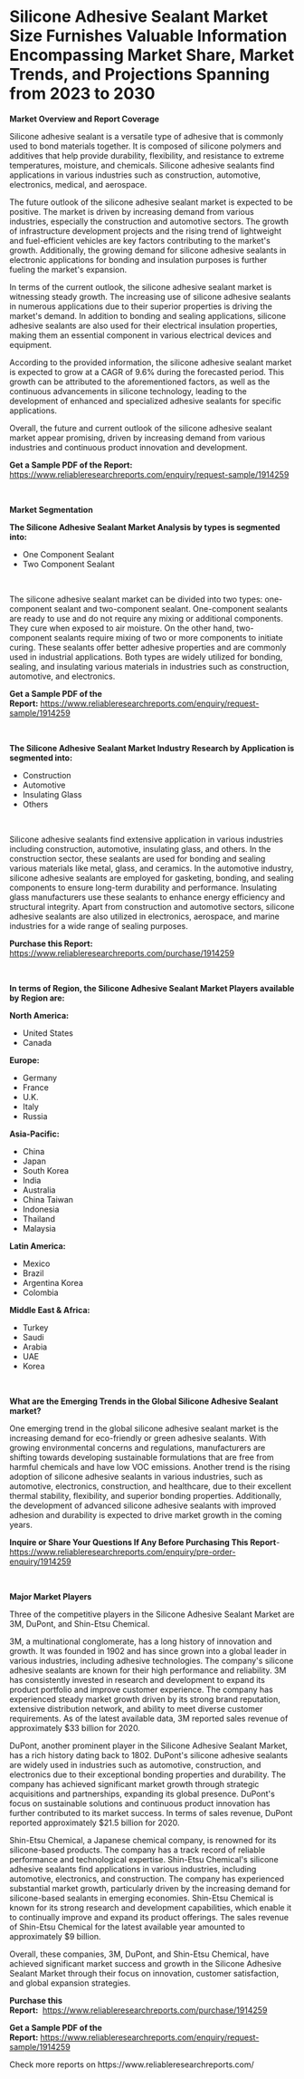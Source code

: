 <p><h1>Silicone Adhesive Sealant Market Size Furnishes Valuable Information Encompassing Market Share, Market Trends, and Projections Spanning from 2023 to 2030</h1></p><p><strong>Market Overview and Report Coverage</strong></p>
<p><p>Silicone adhesive sealant is a versatile type of adhesive that is commonly used to bond materials together. It is composed of silicone polymers and additives that help provide durability, flexibility, and resistance to extreme temperatures, moisture, and chemicals. Silicone adhesive sealants find applications in various industries such as construction, automotive, electronics, medical, and aerospace.</p><p>The future outlook of the silicone adhesive sealant market is expected to be positive. The market is driven by increasing demand from various industries, especially the construction and automotive sectors. The growth of infrastructure development projects and the rising trend of lightweight and fuel-efficient vehicles are key factors contributing to the market's growth. Additionally, the growing demand for silicone adhesive sealants in electronic applications for bonding and insulation purposes is further fueling the market's expansion.</p><p>In terms of the current outlook, the silicone adhesive sealant market is witnessing steady growth. The increasing use of silicone adhesive sealants in numerous applications due to their superior properties is driving the market's demand. In addition to bonding and sealing applications, silicone adhesive sealants are also used for their electrical insulation properties, making them an essential component in various electrical devices and equipment.</p><p>According to the provided information, the silicone adhesive sealant market is expected to grow at a CAGR of 9.6% during the forecasted period. This growth can be attributed to the aforementioned factors, as well as the continuous advancements in silicone technology, leading to the development of enhanced and specialized adhesive sealants for specific applications.</p><p>Overall, the future and current outlook of the silicone adhesive sealant market appear promising, driven by increasing demand from various industries and continuous product innovation and development.</p></p>
<p><strong>Get a Sample PDF of the Report:</strong> <a href="https://www.reliableresearchreports.com/enquiry/request-sample/1914259">https://www.reliableresearchreports.com/enquiry/request-sample/1914259</a></p>
<p>&nbsp;</p>
<p><strong>Market Segmentation</strong></p>
<p><strong>The Silicone Adhesive Sealant Market Analysis by types is segmented into:</strong></p>
<p><ul><li>One Component Sealant</li><li>Two Component Sealant</li></ul></p>
<p>&nbsp;</p>
<p><p>The silicone adhesive sealant market can be divided into two types: one-component sealant and two-component sealant. One-component sealants are ready to use and do not require any mixing or additional components. They cure when exposed to air moisture. On the other hand, two-component sealants require mixing of two or more components to initiate curing. These sealants offer better adhesive properties and are commonly used in industrial applications. Both types are widely utilized for bonding, sealing, and insulating various materials in industries such as construction, automotive, and electronics.</p></p>
<p><strong>Get a Sample PDF of the Report:</strong>&nbsp;<a href="https://www.reliableresearchreports.com/enquiry/request-sample/1914259">https://www.reliableresearchreports.com/enquiry/request-sample/1914259</a></p>
<p>&nbsp;</p>
<p><strong>The Silicone Adhesive Sealant Market Industry Research by Application is segmented into:</strong></p>
<p><ul><li>Construction</li><li>Automotive</li><li>Insulating Glass</li><li>Others</li></ul></p>
<p>&nbsp;</p>
<p><p>Silicone adhesive sealants find extensive application in various industries including construction, automotive, insulating glass, and others. In the construction sector, these sealants are used for bonding and sealing various materials like metal, glass, and ceramics. In the automotive industry, silicone adhesive sealants are employed for gasketing, bonding, and sealing components to ensure long-term durability and performance. Insulating glass manufacturers use these sealants to enhance energy efficiency and structural integrity. Apart from construction and automotive sectors, silicone adhesive sealants are also utilized in electronics, aerospace, and marine industries for a wide range of sealing purposes.</p></p>
<p><strong>Purchase this Report:</strong>&nbsp; <a href="https://www.reliableresearchreports.com/purchase/1914259">https://www.reliableresearchreports.com/purchase/1914259</a></p>
<p>&nbsp;</p>
<p><strong>In terms of Region, the Silicone Adhesive Sealant Market Players available by Region are:</strong></p>
<p>
    <p> <strong> North America: </strong>
        <ul>
            <li>United States</li>
            <li>Canada</li>
        </ul>
        </p> 
    <p> <strong> Europe: </strong>
        <ul>
            <li>Germany</li>
            <li>France</li>
            <li>U.K.</li>
            <li>Italy</li>
            <li>Russia</li>
        </ul>
        </p> 
    <p> <strong> Asia-Pacific: </strong>
        <ul>
            <li>China</li>
            <li>Japan</li>
            <li>South Korea</li>
            <li>India</li>
            <li>Australia</li>
            <li>China Taiwan</li>
            <li>Indonesia</li>
            <li>Thailand</li>
            <li>Malaysia</li>
        </ul>
        </p> 
    <p> <strong> Latin America: </strong>
        <ul>
            <li>Mexico</li>
            <li>Brazil</li>
            <li>Argentina Korea</li>
            <li>Colombia</li>
        </ul>
        </p> 
    <p> <strong> Middle East & Africa: </strong>
        <ul>
            <li>Turkey</li>
            <li>Saudi</li>
            <li>Arabia</li>
            <li>UAE</li>
            <li>Korea</li>
        </ul>
    </p>
    </p>
<p>&nbsp;</p>
<p><strong>What are the Emerging Trends in the Global Silicone Adhesive Sealant market?</strong></p>
<p><p>One emerging trend in the global silicone adhesive sealant market is the increasing demand for eco-friendly or green adhesive sealants. With growing environmental concerns and regulations, manufacturers are shifting towards developing sustainable formulations that are free from harmful chemicals and have low VOC emissions. Another trend is the rising adoption of silicone adhesive sealants in various industries, such as automotive, electronics, construction, and healthcare, due to their excellent thermal stability, flexibility, and superior bonding properties. Additionally, the development of advanced silicone adhesive sealants with improved adhesion and durability is expected to drive market growth in the coming years.</p></p>
<p><strong>Inquire or Share Your Questions If Any Before Purchasing This Report</strong>- <a href="https://www.reliableresearchreports.com/enquiry/pre-order-enquiry/1914259">https://www.reliableresearchreports.com/enquiry/pre-order-enquiry/1914259</a></p>
<p>&nbsp;</p>
<p><strong>Major Market Players</strong></p>
<p><p>Three of the competitive players in the Silicone Adhesive Sealant Market are 3M, DuPont, and Shin-Etsu Chemical. </p><p>3M, a multinational conglomerate, has a long history of innovation and growth. It was founded in 1902 and has since grown into a global leader in various industries, including adhesive technologies. The company's silicone adhesive sealants are known for their high performance and reliability. 3M has consistently invested in research and development to expand its product portfolio and improve customer experience. The company has experienced steady market growth driven by its strong brand reputation, extensive distribution network, and ability to meet diverse customer requirements. As of the latest available data, 3M reported sales revenue of approximately $33 billion for 2020.</p><p>DuPont, another prominent player in the Silicone Adhesive Sealant Market, has a rich history dating back to 1802. DuPont's silicone adhesive sealants are widely used in industries such as automotive, construction, and electronics due to their exceptional bonding properties and durability. The company has achieved significant market growth through strategic acquisitions and partnerships, expanding its global presence. DuPont's focus on sustainable solutions and continuous product innovation has further contributed to its market success. In terms of sales revenue, DuPont reported approximately $21.5 billion for 2020.</p><p>Shin-Etsu Chemical, a Japanese chemical company, is renowned for its silicone-based products. The company has a track record of reliable performance and technological expertise. Shin-Etsu Chemical's silicone adhesive sealants find applications in various industries, including automotive, electronics, and construction. The company has experienced substantial market growth, particularly driven by the increasing demand for silicone-based sealants in emerging economies. Shin-Etsu Chemical is known for its strong research and development capabilities, which enable it to continually improve and expand its product offerings. The sales revenue of Shin-Etsu Chemical for the latest available year amounted to approximately $9 billion.</p><p>Overall, these companies, 3M, DuPont, and Shin-Etsu Chemical, have achieved significant market success and growth in the Silicone Adhesive Sealant Market through their focus on innovation, customer satisfaction, and global expansion strategies.</p></p>
<p><strong>Purchase this Report:</strong>&nbsp;&nbsp;<a href="https://www.reliableresearchreports.com/purchase/1914259">https://www.reliableresearchreports.com/purchase/1914259</a></p>
<p></p>
<p><strong>Get a Sample PDF of the Report:</strong>&nbsp;<a href="https://www.reliableresearchreports.com/enquiry/request-sample/1914259">https://www.reliableresearchreports.com/enquiry/request-sample/1914259</a></p>
<p>Check more reports on https://www.reliableresearchreports.com/</p>
